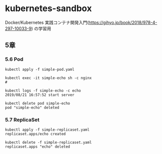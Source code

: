 # kubernetes-sandbox
Docker/Kubernetes 実践コンテナ開発入門(https://gihyo.jp/book/2018/978-4-297-10033-9) の学習用

## 5章
### 5.6 Pod
```
kubectl apply -f simple-pod.yaml

kubectl exec -it simple-echo sh -c nginx
# 

kubectl logs -f simple-echo -c echo
2019/08/21 16:57:52 start server

kubectl delete pod simple-echo
pod "simple-echo" deleted
```

### 5.7 ReplicaSet
```
kubectl apply -f simple-replicaset.yaml 
replicaset.apps/echo created

kubectl delete -f simple-replicaset.yaml
replicaset.apps "echo" deleted

```


